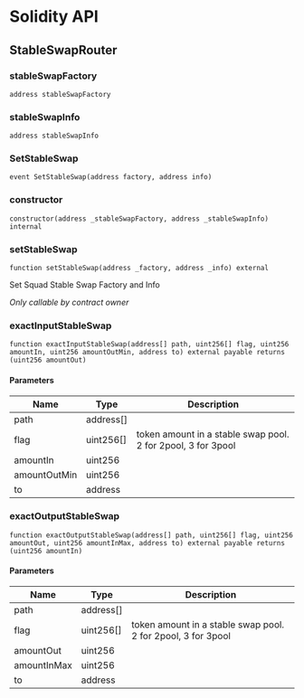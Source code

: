# Solidity API

## StableSwapRouter

### stableSwapFactory

```solidity
address stableSwapFactory
```

### stableSwapInfo

```solidity
address stableSwapInfo
```

### SetStableSwap

```solidity
event SetStableSwap(address factory, address info)
```

### constructor

```solidity
constructor(address _stableSwapFactory, address _stableSwapInfo) internal
```

### setStableSwap

```solidity
function setStableSwap(address _factory, address _info) external
```

Set Squad Stable Swap Factory and Info

_Only callable by contract owner_

### exactInputStableSwap

```solidity
function exactInputStableSwap(address[] path, uint256[] flag, uint256 amountIn, uint256 amountOutMin, address to) external payable returns (uint256 amountOut)
```

#### Parameters

| Name | Type | Description |
| ---- | ---- | ----------- |
| path | address[] |  |
| flag | uint256[] | token amount in a stable swap pool. 2 for 2pool, 3 for 3pool |
| amountIn | uint256 |  |
| amountOutMin | uint256 |  |
| to | address |  |

### exactOutputStableSwap

```solidity
function exactOutputStableSwap(address[] path, uint256[] flag, uint256 amountOut, uint256 amountInMax, address to) external payable returns (uint256 amountIn)
```

#### Parameters

| Name | Type | Description |
| ---- | ---- | ----------- |
| path | address[] |  |
| flag | uint256[] | token amount in a stable swap pool. 2 for 2pool, 3 for 3pool |
| amountOut | uint256 |  |
| amountInMax | uint256 |  |
| to | address |  |

